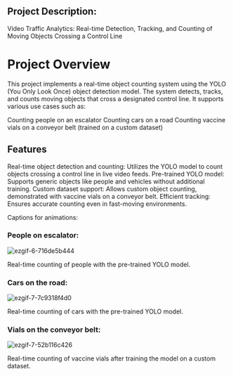 
## Project Description:

Video Traffic Analytics: Real-time Detection, Tracking, and Counting of Moving Objects Crossing a Control Line

# Project Overview
This project implements a real-time object counting system using the YOLO (You Only Look Once) object detection model. The system detects, tracks, and counts moving objects that cross a designated control line. It supports various use cases such as:

Counting people on an escalator
Counting cars on a road
Counting vaccine vials on a conveyor belt (trained on a custom dataset)

## Features
Real-time object detection and counting: Utilizes the YOLO model to count objects crossing a control line in live video feeds.
Pre-trained YOLO model: Supports generic objects like people and vehicles without additional training.
Custom dataset support: Allows custom object counting, demonstrated with vaccine vials on a conveyor belt.
Efficient tracking: Ensures accurate counting even in fast-moving environments.

Captions for animations:

### People on escalator: 

![ezgif-6-716de5b444](https://github.com/styxx216/CV/assets/38997882/d941eef0-31e3-46b3-ab6b-1dc849d1f13b)

Real-time counting of people with the pre-trained YOLO model.

### Cars on the road: 

![ezgif-7-7c9318f4d0](https://github.com/styxx216/CV/assets/38997882/41cadb65-813b-46f8-9ffa-ebdfac15eee8)

Real-time counting of cars with the pre-trained YOLO model.

### Vials on the conveyor belt:

![ezgif-7-52b116c426](https://github.com/styxx216/CV/assets/38997882/9f75701f-1024-44b9-af57-815668e26254)

Real-time counting of vaccine vials after training the model on a custom dataset.
